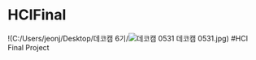 # HCIFinal
!(C:/Users/jeonj/Desktop/데코캠 6기/![데코캠 0531](https://user-images.githubusercontent.com/85268165/120579573-b6582080-c462-11eb-9cde-e498469b80f8.jpg)
데코캠 0531.jpg)
#HCI Final Project
